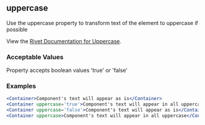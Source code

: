 ## uppercase
Use the uppercase property to transform text of the element to uppercase if possible

View the [Rivet Documentation for Uppercase](https://rivet.iu.edu/utilities/typography/#uppercase).

### Acceptable Values

Property accepts boolean values 'true' or 'false'

### Examples
```jsx
<Container>Component's text will appear as is</Container>
<Container uppercase='true'>Component's text will appear in all uppercase</Container>
<Container uppercase='false'>Component's text will appear as is</Container>
<Container uppercase>Component's text will appear in all uppercase</Container>
```
